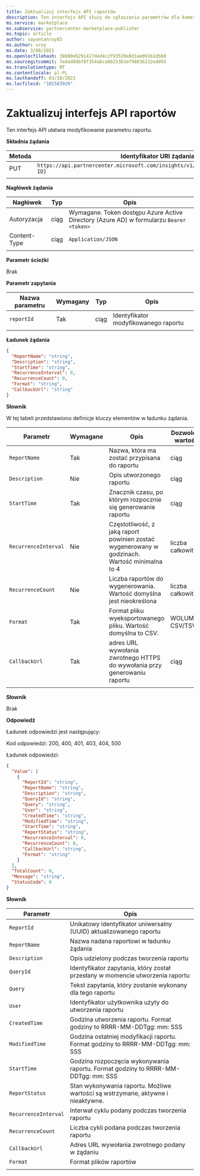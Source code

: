 ```yaml
---
title: Zaktualizuj interfejs API raportów
description: Ten interfejs API służy do zgłaszania parametrów dla komercyjnych raportów analitycznych portalu Marketplace.
ms.service: marketplace
ms.subservice: partnercenter-marketplace-publisher
ms.topic: article
author: sayantanroy83
ms.author: sroy
ms.date: 3/08/2021
ms.openlocfilehash: 38680eb291417ded4c2f93539e8d1ae091b1d560
ms.sourcegitcommit: 7edadd4bf8f354abca0b253b3af98836212edd93
ms.translationtype: MT
ms.contentlocale: pl-PL
ms.lasthandoff: 03/10/2021
ms.locfileid: "102583926"
---
```

# <a name="update-report-api"></a>Zaktualizuj interfejs API raportów

Ten interfejs API ułatwia modyfikowanie parametru raportu.

**Składnia żądania**

| Metoda | Identyfikator URI żądania |
| ------------ | ------------- |
| PUT | `https://api.partnercenter.microsoft.com/insights/v1/cmp/ScheduledReport/{Report ID}` |
|||

**Nagłówek żądania**

| Nagłówek | Typ | Opis |
| ------------ | ------------- | ------------- |
| Autoryzacja | ciąg | Wymagane. Token dostępu Azure Active Directory (Azure AD) w formularzu `Bearer <token>` |
| Content-Type | ciąg | `Application/JSON` |
||||

**Parametr ścieżki**

Brak

**Parametr zapytania**

| Nazwa parametru | Wymagany | Typ | Opis |
| ------------ | ------------- | ------------- | ------------- |
| `reportId` | Tak | ciąg | Identyfikator modyfikowanego raportu |
|||||

**Ładunek żądania**

```json
{
  "ReportName": "string",
  "Description": "string",
  "StartTime": "string",
  "RecurrenceInterval": 0,
  "RecurrenceCount": 0,
  "Format": "string",
  "CallbackUrl": "string"
}
```

**Słownik**

W tej tabeli przedstawiono definicje kluczy elementów w ładunku żądania.

| Parametr | Wymagane | Opis | Dozwolone wartości |
| ------------ | ------------- | ------------- | ------------- |
| `ReportName` | Tak | Nazwa, która ma zostać przypisana do raportu | ciąg |
| `Description` | Nie | Opis utworzonego raportu | ciąg |
| `StartTime` | Tak | Znacznik czasu, po którym rozpocznie się generowanie raportu | ciąg |
| `RecurrenceInterval` | Nie | Częstotliwość, z jaką raport powinien zostać wygenerowany w godzinach. Wartość minimalna to 4 | liczba całkowita |
| `RecurrenceCount` | Nie | Liczba raportów do wygenerowania. Wartość domyślna jest nieokreślona | liczba całkowita |
| `Format` | Tak | Format pliku wyeksportowanego pliku. Wartość domyślna to CSV. | WOLUMINY CSV/TSV |
| `CallbackUrl` | Tak | adres URL wywołania zwrotnego HTTPS do wywołania przy generowaniu raportu | ciąg |
|||||

**Słownik**

Brak

**Odpowiedź**

Ładunek odpowiedzi jest następujący:

Kod odpowiedzi: 200, 400, 401, 403, 404, 500

Ładunek odpowiedzi:

```json
{
  "Value": [
    {
      "ReportId": "string",
      "ReportName": "string",
      "Description": "string",
      "QueryId": "string",
      "Query": "string",
      "User": "string",
      "CreatedTime": "string",
      "ModifiedTime": "string",
      "StartTime": "string",
      "ReportStatus": "string",
      "RecurrenceInterval": 0,
      "RecurrenceCount": 0,
      "CallbackUrl": "string",
      "Format": "string"
    }
  ],
  "TotalCount": 0,
  "Message": "string",
  "StatusCode": 0
}
```

**Słownik**

| Parametr | Opis |
| ------------ | ------------- |
| `ReportId` | Unikatowy identyfikator uniwersalny (UUID) aktualizowanego raportu |
| `ReportName` | Nazwa nadana raportowi w ładunku żądania |
| `Description` | Opis udzielony podczas tworzenia raportu |
| `QueryId` | Identyfikator zapytania, który został przesłany w momencie utworzenia raportu |
| `Query` | Tekst zapytania, który zostanie wykonany dla tego raportu |
| `User` | Identyfikator użytkownika użyty do utworzenia raportu |
| `CreatedTime` | Godzina utworzenia raportu. Format godziny to RRRR-MM-DDTgg: mm: SSS |
| `ModifiedTime` | Godzina ostatniej modyfikacji raportu. Format godziny to RRRR-MM-DDTgg: mm: SSS |
| `StartTime` | Godzina rozpoczęcia wykonywania raportu. Format godziny to RRRR-MM-DDTgg: mm: SSS |
| `ReportStatus` | Stan wykonywania raportu. Możliwe wartości są wstrzymane, aktywne i nieaktywne. |
| `RecurrenceInterval` | Interwał cyklu podany podczas tworzenia raportu |
| `RecurrenceCount` | Liczba cykli podana podczas tworzenia raportu |
| `CallbackUrl` | Adres URL wywołania zwrotnego podany w żądaniu |
| `Format` | Format plików raportów |
|||
